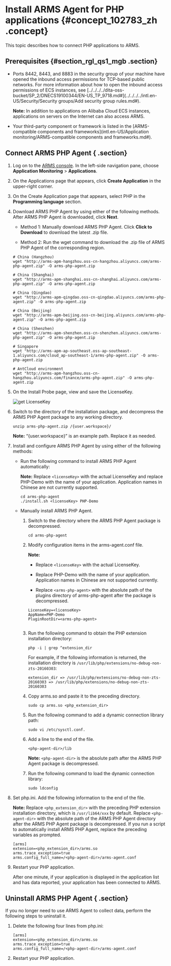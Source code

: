# Install ARMS Agent for PHP applications {#concept_102783_zh .concept}

This topic describes how to connect PHP applications to ARMS.

## Prerequisites {#section_rgl_qs1_mgb .section}

-   Ports 8442, 8443, and 8883 in the security group of your machine have opened the inbound access permissions for TCP-based public networks. For more information about how to open the inbound access permissions of ECS instances, see [../../../../dita-oss-bucket/SP\_2/DNECS19100344/EN-US\_TP\_9718.md\#](../../../../intl.en-US/Security/Security groups/Add security group rules.md#).

    **Note:** In addition to applications on Alibaba Cloud ECS instances, applications on servers on the Internet can also access ARMS.

-   Your third-party component or framework is listed in the [ARMS-compatible components and frameworks](intl.en-US/Application monitoring/ARMS-compatible components and frameworks.md#).


## Connect ARMS PHP Agent { .section}

1.  Log on to the [ARMS console](https://arms-intl.console.aliyun.com/#/home). In the left-side navigation pane, choose **Application Monitoring** \> **Applications**.
2.  On the Applications page that appears, click **Create Application** in the upper-right corner.

3.  On the Create Application page that appears, select PHP in the **Programming language** section.

4.  Download ARMS PHP Agent by using either of the following methods. After ARMS PHP Agent is downloaded, click **Next**.

    -   Method 1: Manually download ARMS PHP Agent. Click **Click to Download** to download the latest .zip file.

    -   Method 2: Run the wget command to download the .zip file of ARMS PHP Agent of the corresponding region.

    ```
    # China (Hangzhou)
    wget "http://arms-apm-hangzhou.oss-cn-hangzhou.aliyuncs.com/arms-php-agent.zip" -O arms-php-agent.zip
    
    # China (Shanghai)
    wget "http://arms-apm-shanghai.oss-cn-shanghai.aliyuncs.com/arms-php-agent.zip" -O arms-php-agent.zip
    
    # China (Qingdao)
    wget "http://arms-apm-qingdao.oss-cn-qingdao.aliyuncs.com/arms-php-agent.zip" -O arms-php-agent.zip
    
    # China (Beijing)
    wget "http://arms-apm-beijing.oss-cn-beijing.aliyuncs.com/arms-php-agent.zip" -O arms-php-agent.zip
    
    # China (Shenzhen)
    wget "http://arms-apm-shenzhen.oss-cn-shenzhen.aliyuncs.com/arms-php-agent.zip" -O arms-php-agent.zip
    
    # Singapore
    wget "http://arms-apm-ap-southeast.oss-ap-southeast-1.aliyuncs.com/cloud_ap-southeast-1/arms-php-agent.zip" -O arms-php-agent.zip
    
    # AntCloud environment
    wget "http://arms-apm-hangzhou.oss-cn-hangzhou.aliyuncs.com/finance/arms-php-agent.zip" -O arms-php-agent.zip
    
    ```

5.  On the Install Probe page, view and save the LicenseKey.

    ![get LicenseKey](images/43126_en-US.png)

6.  Switch to the directory of the installation package, and decompress the ARMS PHP Agent package to any working directory.

    ```
    unzip arms-php-agent.zip /{user.workspace}/
    
    ```

    **Note:** “\{user.workspace\}” is an example path. Replace it as needed.

7.  Install and configure ARMS PHP Agent by using either of the following methods:

    -   Run the following command to install ARMS PHP Agent automatically:

        **Note:** Replace `<licenseKey>` with the actual LicenseKey and replace PHP-Demo with the name of your application. Application names in Chinese are not currently supported.

        ```
        cd arms-php-agent 
        ./install.sh <licenseKey> PHP-Demo
        
        ```

    -   Manually install ARMS PHP Agent.

        1.  Switch to the directory where the ARMS PHP Agent package is decompressed.

            ```
            cd arms-php-agent
            
            ```

        2.  Modify configuration items in the arms-agent.conf file.

            **Note:** 

            -   Replace `<licenseKey>` with the actual LicenseKey.
            -   Replace PHP-Demo with the name of your application. Application names in Chinese are not supported currently.

            -   Replace `<arms-php-agent>` with the absolute path of the plugins directory of arms-php-agent after the package is decompressed.

            ```
            LicenseKey=<licenseKey>
            AppName=PHP-Demo
            PluginRootDir=<arms-php-agent>
            
            
            ```

        3.  Run the following command to obtain the PHP extension installation directory:

            ```
            php -i | grep ^extension_dir
            
            ```

            For example, if the following information is returned, the installation directory is `/usr/lib/php/extensions/no-debug-non-zts-20160303`:

            ```
            extension_dir => /usr/lib/php/extensions/no-debug-non-zts-20160303 => /usr/lib/php/extensions/no-debug-non-zts-20160303
            
            ```

        4.  Copy arms.so and paste it to the preceding directory.

            ```
            sudo cp arms.so <php_extension_dir>
            
            ```

        5.  Run the following command to add a dynamic connection library path:

            ```
            sudo vi /etc/sysctl.conf.
            
            ```

        6.  Add a line to the end of the file.

            ```
            <php-agent-dir>/lib
            
            ```

            **Note:** `<php-agent-dir>` is the absolute path after the ARMS PHP Agent package is decompressed.

        7.  Run the following command to load the dynamic connection library:

            ```
            sudo ldconfig 
            
            ```

8.  Set php.ini. Add the following information to the end of the file.

    **Note:** Replace `<php_extension_dir>` with the preceding PHP extension installation directory, which is `/usr/lib64/xxx` by default. Replace `<php-agent-dir>` with the absolute path of the ARMS PHP Agent directory after the ARMS PHP Agent package is decompressed. If you run a script to automatically install ARMS PHP Agent, replace the preceding variables as prompted.

    ```
    [arms]
    extension=<php_extension_dir>/arms.so
    arms.trace_exception=true
    arms.config_full_name=/<php-agent-dir>/arms-agent.conf
    
    ```

9.  Restart your PHP application.

    After one minute, if your application is displayed in the application list and has data reported, your application has been connected to ARMS.


## Uninstall ARMS PHP Agent { .section}

If you no longer need to use ARMS Agent to collect data, perform the following steps to uninstall it.

1.  Delete the following four lines from php.ini:

    ```
    [arms] 
    extension=<php_extension_dir>/arms.so
    arms.trace_exception=true
    arms.config_full_name=/<php-agent-dir>/arms-agent.conf
    
    ```

2.  Restart your PHP application.


